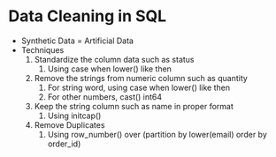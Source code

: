 # Data Cleaning in SQL

- Synthetic Data = Artificial Data
- Techniques
    1. Standardize the column data such as status
        1. Using case when lower() like then
    2. Remove the strings from numeric column such as quantity
        1. For string word, using case when lower() like then
        2. For other numbers, cast() int64
    3. Keep the string column such as name in proper format
        1. Using initcap()
    4. Remove Duplicates
        1. Using row_number() over (partition by  lower(email) order by order_id)